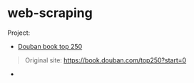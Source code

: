 # web-scraping

Project:
* [Douban book top 250](https://github.com/wilkice/web-scraping/blob/master/douban_book_top250.py) 
> Original site: https://book.douban.com/top250?start=0
* 

